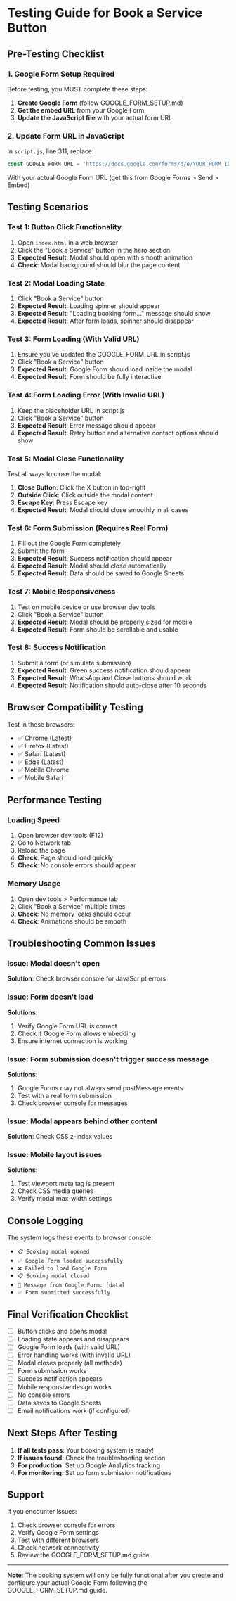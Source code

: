 # Testing Guide for Book a Service Button

## Pre-Testing Checklist

### 1. Google Form Setup Required
Before testing, you MUST complete these steps:

1. **Create Google Form** (follow GOOGLE_FORM_SETUP.md)
2. **Get the embed URL** from your Google Form
3. **Update the JavaScript file** with your actual form URL

### 2. Update Form URL in JavaScript
In `script.js`, line 311, replace:
```javascript
const GOOGLE_FORM_URL = 'https://docs.google.com/forms/d/e/YOUR_FORM_ID/viewform?embedded=true';
```

With your actual Google Form URL (get this from Google Forms > Send > Embed)

## Testing Scenarios

### Test 1: Button Click Functionality
1. Open `index.html` in a web browser
2. Click the "Book a Service" button in the hero section
3. **Expected Result**: Modal should open with smooth animation
4. **Check**: Modal background should blur the page content

### Test 2: Modal Loading State
1. Click "Book a Service" button
2. **Expected Result**: Loading spinner should appear
3. **Expected Result**: "Loading booking form..." message should show
4. **Expected Result**: After form loads, spinner should disappear

### Test 3: Form Loading (With Valid URL)
1. Ensure you've updated the GOOGLE_FORM_URL in script.js
2. Click "Book a Service" button
3. **Expected Result**: Google Form should load inside the modal
4. **Expected Result**: Form should be fully interactive

### Test 4: Form Loading Error (With Invalid URL)
1. Keep the placeholder URL in script.js
2. Click "Book a Service" button
3. **Expected Result**: Error message should appear
4. **Expected Result**: Retry button and alternative contact options should show

### Test 5: Modal Close Functionality
Test all ways to close the modal:
1. **Close Button**: Click the X button in top-right
2. **Outside Click**: Click outside the modal content
3. **Escape Key**: Press Escape key
4. **Expected Result**: Modal should close smoothly in all cases

### Test 6: Form Submission (Requires Real Form)
1. Fill out the Google Form completely
2. Submit the form
3. **Expected Result**: Success notification should appear
4. **Expected Result**: Modal should close automatically
5. **Expected Result**: Data should be saved to Google Sheets

### Test 7: Mobile Responsiveness
1. Test on mobile device or use browser dev tools
2. Click "Book a Service" button
3. **Expected Result**: Modal should be properly sized for mobile
4. **Expected Result**: Form should be scrollable and usable

### Test 8: Success Notification
1. Submit a form (or simulate submission)
2. **Expected Result**: Green success notification should appear
3. **Expected Result**: WhatsApp and Close buttons should work
4. **Expected Result**: Notification should auto-close after 10 seconds

## Browser Compatibility Testing

Test in these browsers:
- ✅ Chrome (Latest)
- ✅ Firefox (Latest)
- ✅ Safari (Latest)
- ✅ Edge (Latest)
- ✅ Mobile Chrome
- ✅ Mobile Safari

## Performance Testing

### Loading Speed
1. Open browser dev tools (F12)
2. Go to Network tab
3. Reload the page
4. **Check**: Page should load quickly
5. **Check**: No console errors should appear

### Memory Usage
1. Open dev tools > Performance tab
2. Click "Book a Service" multiple times
3. **Check**: No memory leaks should occur
4. **Check**: Animations should be smooth

## Troubleshooting Common Issues

### Issue: Modal doesn't open
**Solution**: Check browser console for JavaScript errors

### Issue: Form doesn't load
**Solutions**:
1. Verify Google Form URL is correct
2. Check if Google Form allows embedding
3. Ensure internet connection is working

### Issue: Form submission doesn't trigger success message
**Solutions**:
1. Google Forms may not always send postMessage events
2. Test with a real form submission
3. Check browser console for messages

### Issue: Modal appears behind other content
**Solution**: Check CSS z-index values

### Issue: Mobile layout issues
**Solutions**:
1. Test viewport meta tag is present
2. Check CSS media queries
3. Verify modal max-width settings

## Console Logging

The system logs these events to browser console:
- `📋 Booking modal opened`
- `✅ Google Form loaded successfully`
- `❌ Failed to load Google Form`
- `📋 Booking modal closed`
- `📨 Message from Google Form: [data]`
- `✅ Form submitted successfully`

## Final Verification Checklist

- [ ] Button clicks and opens modal
- [ ] Loading state appears and disappears
- [ ] Google Form loads (with valid URL)
- [ ] Error handling works (with invalid URL)
- [ ] Modal closes properly (all methods)
- [ ] Form submission works
- [ ] Success notification appears
- [ ] Mobile responsive design works
- [ ] No console errors
- [ ] Data saves to Google Sheets
- [ ] Email notifications work (if configured)

## Next Steps After Testing

1. **If all tests pass**: Your booking system is ready!
2. **If issues found**: Check the troubleshooting section
3. **For production**: Set up Google Analytics tracking
4. **For monitoring**: Set up form submission notifications

## Support

If you encounter issues:
1. Check browser console for errors
2. Verify Google Form settings
3. Test with different browsers
4. Check network connectivity
5. Review the GOOGLE_FORM_SETUP.md guide

---

**Note**: The booking system will only be fully functional after you create and configure your actual Google Form following the GOOGLE_FORM_SETUP.md guide.
